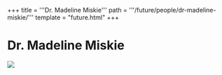 +++
title = '''Dr. Madeline Miskie'''
path = '''/future/people/dr-madeline-miskie/'''
template = "future.html"
+++

<h1>Dr. Madeline Miskie</h1>

<img class="speaker-photo" src="https://custom.cvent.com/C3A4539B19F74ABCB6FCE437F6BC0A74/files/event/910aaf2914d44586a56fbd0b3b2c31c0/9b1cb8f43eac46b2b1e16a699750592d.jpg">

